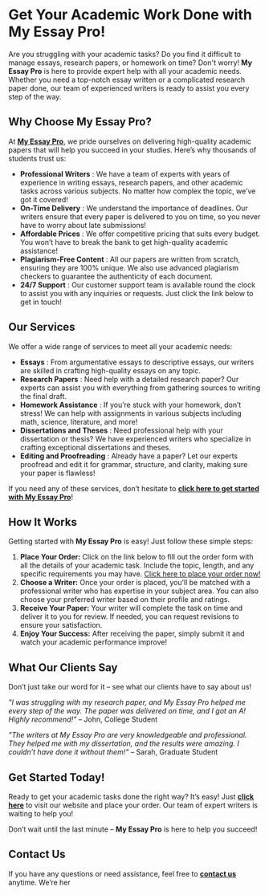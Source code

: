 # Get Your Academic Work Done with My Essay Pro!

Are you struggling with your academic tasks? Do you find it difficult to manage essays, research papers, or homework on time? Don't worry! **My Essay Pro** is here to provide expert help with all your academic needs. Whether you need a top-notch essay written or a complicated research paper done, our team of experienced writers is ready to assist you every step of the way.

## Why Choose **My Essay Pro**?

At [**My Essay Pro**](https://tinyurl.com/topessay?keyword=my+essay+pro), we pride ourselves on delivering high-quality academic papers that will help you succeed in your studies. Here’s why thousands of students trust us:

- **Professional Writers** : We have a team of experts with years of experience in writing essays, research papers, and other academic tasks across various subjects. No matter how complex the topic, we’ve got it covered!
- **On-Time Delivery** : We understand the importance of deadlines. Our writers ensure that every paper is delivered to you on time, so you never have to worry about late submissions!
- **Affordable Prices** : We offer competitive pricing that suits every budget. You won’t have to break the bank to get high-quality academic assistance!
- **Plagiarism-Free Content** : All our papers are written from scratch, ensuring they are 100% unique. We also use advanced plagiarism checkers to guarantee the authenticity of each document.
- **24/7 Support** : Our customer support team is available round the clock to assist you with any inquiries or requests. Just click the link below to get in touch!

## Our Services

We offer a wide range of services to meet all your academic needs:

- **Essays** : From argumentative essays to descriptive essays, our writers are skilled in crafting high-quality essays on any topic.
- **Research Papers** : Need help with a detailed research paper? Our experts can assist you with everything from gathering sources to writing the final draft.
- **Homework Assistance** : If you’re stuck with your homework, don’t stress! We can help with assignments in various subjects including math, science, literature, and more!
- **Dissertations and Theses** : Need professional help with your dissertation or thesis? We have experienced writers who specialize in crafting exceptional dissertations and theses.
- **Editing and Proofreading** : Already have a paper? Let our experts proofread and edit it for grammar, structure, and clarity, making sure your paper is flawless!

If you need any of these services, don’t hesitate to [**click here to get started with My Essay Pro**](https://tinyurl.com/topessay?keyword=my+essay+pro)!

## How It Works

Getting started with **My Essay Pro** is easy! Just follow these simple steps:

1. **Place Your Order:** Click on the link below to fill out the order form with all the details of your academic task. Include the topic, length, and any specific requirements you may have. [Click here to place your order now!](https://tinyurl.com/topessay?keyword=my+essay+pro)
2. **Choose a Writer:** Once your order is placed, you’ll be matched with a professional writer who has expertise in your subject area. You can also choose your preferred writer based on their profile and ratings.
3. **Receive Your Paper:** Your writer will complete the task on time and deliver it to you for review. If needed, you can request revisions to ensure your satisfaction.
4. **Enjoy Your Success:** After receiving the paper, simply submit it and watch your academic performance improve!

## What Our Clients Say

Don’t just take our word for it – see what our clients have to say about us!

_"I was struggling with my research paper, and My Essay Pro helped me every step of the way. The paper was delivered on time, and I got an A! Highly recommend!"_ – John, College Student

_"The writers at My Essay Pro are very knowledgeable and professional. They helped me with my dissertation, and the results were amazing. I couldn’t have done it without them!"_ – Sarah, Graduate Student

## Get Started Today!

Ready to get your academic tasks done the right way? It’s easy! Just [**click here**](https://tinyurl.com/topessay?keyword=my+essay+pro) to visit our website and place your order. Our team of expert writers is waiting to help you!

Don’t wait until the last minute – **My Essay Pro** is here to help you succeed!

## Contact Us

If you have any questions or need assistance, feel free to [**contact us**](https://tinyurl.com/topessay?keyword=my+essay+pro) anytime. We’re her
